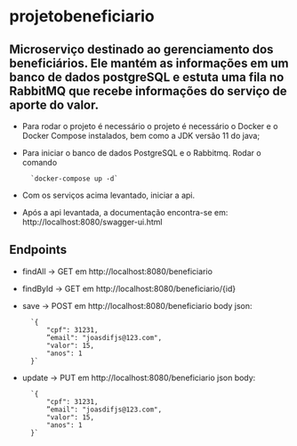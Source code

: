# projetobeneficiario

## Microserviço destinado ao gerenciamento dos beneficiários. Ele mantém as informações em um banco de dados postgreSQL e estuta uma fila no RabbitMQ que recebe informações do serviço de aporte do valor.
- Para rodar o projeto é necessário o projeto é necessário o Docker e o Docker Compose instalados, bem como a JDK versão 11 do java;
- Para iniciar o banco de dados PostgreSQL e o Rabbitmq. Rodar o comando 

		`docker-compose up -d` 

- Com os serviços acima levantado, iniciar a api.
- Após a api levantada, a documentação encontra-se em: 
http://localhost:8080/swagger-ui.html

## Endpoints
* findAll -> GET em    http://localhost:8080/beneficiario
* findById -> GET em   http://localhost:8080/beneficiario/{id}
* save -> POST em 		http://localhost:8080/beneficiario
	body json:
	
    	`{
		    "cpf": 31231,
		    ”email": "joasdifjs@123.com",
		    "valor": 15,
		    "anos": 1
        }`
* update -> PUT em http://localhost:8080/beneficiario
	json body:


		`{
		    "cpf": 31231,
		    ”email": "joasdifjs@123.com",
		    "valor": 15,
		    "anos": 1
        }`

